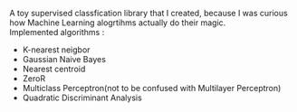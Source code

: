 A toy supervised classfication library that I created, because I was curious how Machine Learning alogrtihms actually do their magic.  
Implemented algorithms : 
* K-nearest neigbor
* Gaussian Naive Bayes
* Nearest centroid
* ZeroR
* Multiclass Perceptron(not to be confused with Multilayer Perceptron)
* Quadratic Discriminant Analysis
